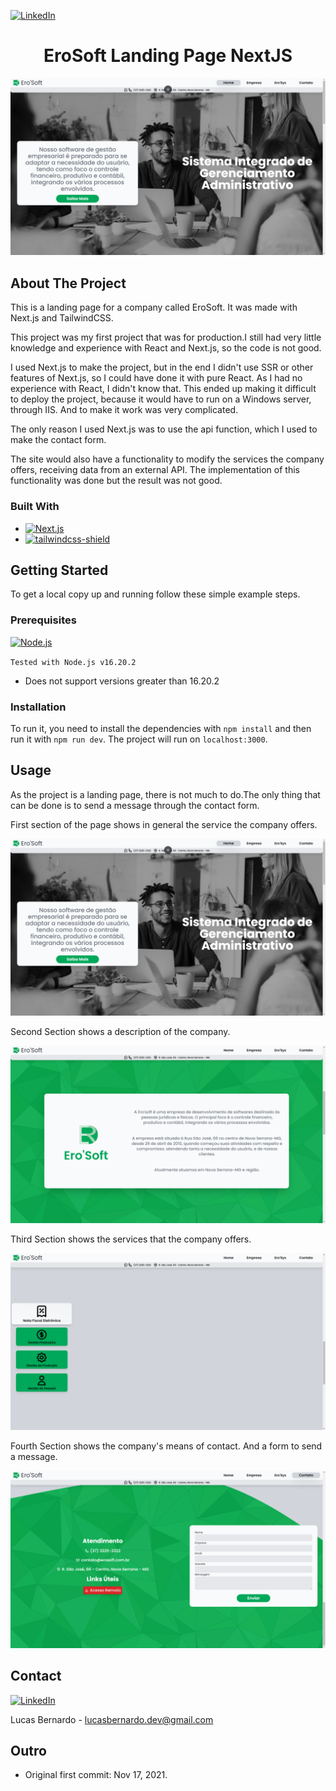 [![LinkedIn][linkedin-shield]][my-linkedin]

<div align="center">
  <h1 align="center">EroSoft Landing Page NextJS</h1>
</div>

<img src="/public/example.png" alt="example picture">

<!-- <a href="https://github.com/othneildrew/Best-README-Template">View Demo</a> -->

## About The Project

This is a landing page for a company called EroSoft. It was made with Next.js and TailwindCSS.

This project was my first project that was for production.I still had very little knowledge and experience with React and Next.js, so the code is not good. 

I used Next.js to make the project, but in the end I didn't use SSR or other features of Next.js, so I could have done it with pure React. As I had no experience with React, I didn't know that. This ended up making it difficult to deploy the project, because it would have to run on a Windows server, through IIS. And to make it work was very complicated.

The only reason I used Next.js was to use the api function, which I used to make the contact form.

The site would also have a functionality to modify the services the company offers, receiving data from an external API. The implementation of this functionality was done but the result was not good.

### Built With

* [![Next.js][nextjs-shield]](https://nextjs.org/)
* [![tailwindcss-shield]](https://tailwindcss.com/)

## Getting Started

To get a local copy up and running follow these simple example steps.

### Prerequisites

[![Node.js][node-shield]](https://nodejs.org/en/)

`Tested with Node.js v16.20.2` 

- Does not support versions greater than 16.20.2

### Installation

To run it, you need to install the dependencies with `npm install` and then run it with `npm run dev`. The project will run on `localhost:3000`.

## Usage

As the project is a landing page, there is not much to do.The only thing that can be done is to send a message through the contact form.

First section of the page shows in general the service the company offers.

<img src="/public/example.png" alt="example picture">

Second Section shows a description of the company.

<img src="/public/example2.png" alt="example picture">

Third Section shows the services that the company offers.

<img src="/public/example3.png" alt="example picture">

Fourth Section shows the company's means of contact. And a form to send a message.

<img src="/public/example4.png" alt="example picture">

<!-- ## Roadmap

- [x] Add Changelog
- [x] Add back to top links
- [ ] Add Additional Templates w/ Examples
- [ ] Add "components" document to easily copy & paste sections of the readme
- [ ] Multi-language Support
    - [ ] Chinese
    - [ ] Spanish -->

<!-- ## Contributing

1. Fork the Project
2. Create your Feature Branch (`git checkout -b feature/AmazingFeature`)
3. Commit your Changes (`git commit -m 'Add some AmazingFeature'`)
4. Push to the Branch (`git push origin feature/AmazingFeature`)
5. Open a Pull Request -->

<!-- ## License

Distributed under the MIT License. See `LICENSE.txt` for more information. -->

## Contact

[![LinkedIn][linkedin-shield]][my-linkedin]

Lucas Bernardo - lucasbernardo.dev@gmail.com

## Outro

- Original first commit: Nov 17, 2021.
 
<!-- ## Acknowledgments

* [Choose an Open Source License](https://choosealicense.com)
* [GitHub Emoji Cheat Sheet](https://www.webpagefx.com/tools/emoji-cheat-sheet)
* [Malven's Flexbox Cheatsheet](https://flexbox.malven.co/)
* [Malven's Grid Cheatsheet](https://grid.malven.co/)
* [Img Shields](https://shields.io)
* [GitHub Pages](https://pages.github.com)
* [Font Awesome](https://fontawesome.com)
* [React Icons](https://react-icons.github.io/react-icons/search) -->

<!-- LINKS -->
[my-linkedin]: https://www.linkedin.com/in/lucas-bernardo-94a587182/

<!-- SHIELDS URL -->
[linkedin-shield]: https://img.shields.io/badge/-LinkedIn-black.svg?style=for-the-badge&logo=linkedin&colorB=555
[nextjs-shield]: https://img.shields.io/badge/next.js-000000?style=for-the-badge&logo=nextdotjs&logoColor=white
[react-shield]: https://img.shields.io/badge/React-20232A?style=for-the-badge&logo=react&logoColor=61DAFB
[tailwindcss-shield]: https://img.shields.io/badge/Tailwind_CSS-38B2AC?style=for-the-badge&logo=tailwind-css&logoColor=white
[firebase-shield]: https://img.shields.io/badge/firebase-ffca28?style=for-the-badge&logo=firebase&logoColor=black
[node-shield]: https://img.shields.io/badge/Node.js-43853D?style=for-the-badge&logo=node.js&logoColor=white